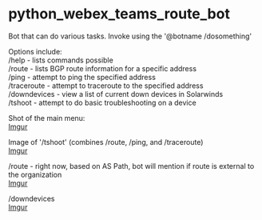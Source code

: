 # python_webex_teams_route_bot
Bot that can do various tasks. Invoke using the '@botname /dosomething'

Options include:  
  /help - lists commands possible  
  /route - lists BGP route information for a specific address  
  /ping - attempt to ping the specified address  
  /traceroute - attempt to traceroute to the specified address  
  /downdevices - view a list of current down devices in Solarwinds  
  /tshoot - attempt to do basic troubleshooting on a device  


Shot of the main menu:  
[Imgur](https://i.imgur.com/9nX2OLw.png)  
  
Image of '/tshoot' (combines /route, /ping, and /traceroute)  
[Imgur](https://i.imgur.com/9nX2OLw.png)  
  
/route - right now, based on AS Path, bot will mention if route is external to the organization  
[Imgur](https://i.imgur.com/rXlrCRi.png)  
  
/downdevices  
[Imgur](https://i.imgur.com/ew5BAll.png)
